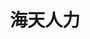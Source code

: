 ---
widget: hero
headless: true  # This file represents a page section.

# ... Put Your Section Options Here (title etc.) ...
title: "海天人力"
subtitle: ""
weight: 10

design:
  columns: '1'
  background:
    gradient_start: '#4bb4e3'
    gradient_end: '#2b94c3'
    gradient_angle: 180
    # Text color (true=light, false=dark, or remove for the dynamic theme color).
    text_color_light: true


# Hero image (optional). Enter filename of an image in the assets/media/ folder.
hero_media: ''

# Call to action links (optional).
#   Display link(s) by specifying a URL and label below. Icon is optional for `cta`.
#   Remove a link/note by deleting a cta/note block.
cta:
  url: '#Contact'
  label: 联系我们
  icon_pack: fas
  icon: phone
cta_alt:
  url: '#skills'
  label: 合作

# Note. An optional note to show underneath the links.
cta_note:
  label: ''
---